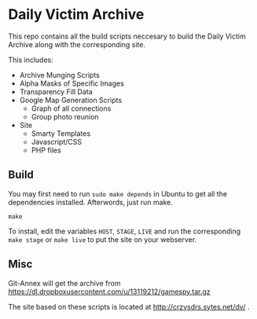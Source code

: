 # Daily Victim Archive

This repo contains all the build scripts neccesary to build the Daily Victim Archive along with the corresponding site.

This includes:
* Archive Munging Scripts
* Alpha Masks of Specific Images
* Transparency Fill Data
* Google Map Generation Scripts
  * Graph of all connections
  * Group photo reunion
* Site
  * Smarty Templates
  * Javascript/CSS
  * PHP files

## Build

You may first need to run ```sudo make depends``` in Ubuntu 
to get all the dependencies installed. Afterwords, just run make.

```
make
```

To install, edit the variables ```HOST```, ```STAGE```, ```LIVE```
and run the corresponding ```make stage``` or ```make live```
to put the site on your webserver.

## Misc

Git-Annex will get the archive from https://dl.dropboxusercontent.com/u/13119212/gamespy.tar.gz

The site based on these scripts is located at http://crzysdrs.sytes.net/dv/ .
